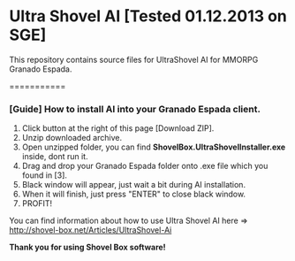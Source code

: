 Ultra Shovel AI [Tested 01.12.2013 on SGE]
===========

This repository contains source files for UltraShovel AI for MMORPG Granado Espada.

===========

### [Guide] How to install AI into your Granado Espada client.

1. Click button at the right of this page [Download ZIP].
2. Unzip downloaded archive.
3. Open unzipped folder, you can find __ShovelBox.UltraShovelInstaller.exe__ inside, dont run it.
4. Drag and drop your Granado Espada folder onto .exe file which you found in [3].
5. Black window will appear, just wait a bit during AI installation.
6. When it will finish, just press "ENTER" to close black window.
7. PROFIT!

You can find information about how to use Ultra Shovel AI here => http://shovel-box.net/Articles/UltraShovel-Ai

__Thank you for using Shovel Box software!__
